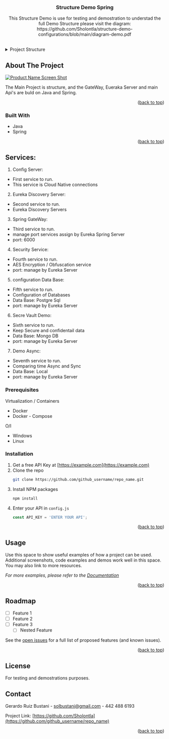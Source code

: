 <div id="top"></div>

<!-- Structure Demo Spring -->
<br />
<div align="center">
  <a href="https://github.com/Sholontla">
  </a>

<h3 align="center">Structure Demo Spring</h3>

  <p align="center">
   This Structure Demo is use for testing and demostration to understad the full Demo Structure please visit the diagram: https://github.com/Sholontla/structure-demo-configurations/blob/main/diagram-demo.pdf
    <br />
    <br />
  </p>
</div>

<details>
  <summary>Project Structure</summary>
  <ol>
    <li>
      <a href="#about-the-project">Structure</a>
      <ul>
        <li><a href="#built-with">Built With</a></li>
      </ul>
    </li>
    <li>
      <a href="#getting-started">Getting Started</a>
      <ul>
        <li><a href="#prerequisites">Prerequisites</a></li>
        <li><a href="#installation">Installation</a></li>
      </ul>
    </li>
    <li><a href="#usage">Usage</a></li>
    <li><a href="#roadmap">Roadmap</a></li>
    <li><a href="#contributing">Contributing</a></li>
    <li><a href="#license">License</a></li>
    <li><a href="#contact">Contact</a></li>
    <li><a href="#acknowledgments">Acknowledgments</a></li>
  </ol>
</details>



<!-- ABOUT THE PROJECT -->
## About The Project

[![Product Name Screen Shot][product-screenshot]](https://example.com)

The Main Project is structure, and the GateWay, Eueraka Server and main Api's are buld on Java and Spring.

<p align="right">(<a href="#top">back to top</a>)</p>

### Built With

* Java 
* Spring 

<p align="right">(<a href="#top">back to top</a>)</p>


<!-- GETTING STARTED -->
## Services:

1. Config Server:
  * First service to run.
  * This service is Cloud Native connections

2. Eureka Discovery Server:
  * Second service to run.
  * Eureka Discovery Servers

3. Spring GateWay:
  * Third service to run.
  * manage port services assign by Eureka Spring Server
  * port: 6000

4. Security Service:
  * Fourth service to run.
  * AES Encryption / Obfuscation service
  * port: manage by Eureka Server

5. configuration Data Base:
  * Fifth service to run.
  * Configuration of Databases
  * Data Base: Postgre Sql
  * port: manage by Eureka Server

6. Secre Vault Demo:
  * Sixth service to run.
  * Keep Secure and confidentail data
  * Data Base: Mongo DB
  * port: manage by Eureka Server

7. Demo Async:
  * Seventh service to run.
  * Comparing time Async and Sync
  * Data Base: Local
  * port: manage by Eureka Server

### Prerequisites
Virtualization / Containers
* Docker
* Docker - Compose

O/I
* Windows
* Linux

### Installation

1. Get a free API Key at [https://example.com](https://example.com)
2. Clone the repo
   ```sh
   git clone https://github.com/github_username/repo_name.git
   ```
3. Install NPM packages
   ```sh
   npm install
   ```
4. Enter your API in `config.js`
   ```js
   const API_KEY = 'ENTER YOUR API';
   ```

<p align="right">(<a href="#top">back to top</a>)</p>

<!-- USAGE EXAMPLES -->
## Usage

Use this space to show useful examples of how a project can be used. Additional screenshots, code examples and demos work well in this space. You may also link to more resources.

_For more examples, please refer to the [Documentation](https://example.com)_

<p align="right">(<a href="#top">back to top</a>)</p>


<!-- ROADMAP -->
## Roadmap

- [ ] Feature 1
- [ ] Feature 2
- [ ] Feature 3
    - [ ] Nested Feature

See the [open issues](https://github.com/github_username/repo_name/issues) for a full list of proposed features (and known issues).

<p align="right">(<a href="#top">back to top</a>)</p>

<!-- LICENSE -->
## License

For testing and demostrations purposes.


<!-- CONTACT -->
## Contact

Gerardo Ruiz Bustani - solbustani@gmail.com - 442 488 6193 

Project Link: [https://github.com/Sholontla](https://github.com/github_username/repo_name)

<p align="right">(<a href="#top">back to top</a>)</p>

<!-- MARKDOWN LINKS & IMAGES -->
<!-- https://www.markdownguide.org/basic-syntax/#reference-style-links -->
[contributors-shield]: https://img.shields.io/github/contributors/github_username/repo_name.svg?style=for-the-badge
[contributors-url]: https://github.com/github_username/repo_name/graphs/contributors
[forks-shield]: https://img.shields.io/github/forks/github_username/repo_name.svg?style=for-the-badge
[forks-url]: https://github.com/github_username/repo_name/network/members
[stars-shield]: https://img.shields.io/github/stars/github_username/repo_name.svg?style=for-the-badge
[stars-url]: https://github.com/github_username/repo_name/stargazers
[issues-shield]: https://img.shields.io/github/issues/github_username/repo_name.svg?style=for-the-badge
[issues-url]: https://github.com/github_username/repo_name/issues
[license-shield]: https://img.shields.io/github/license/github_username/repo_name.svg?style=for-the-badge
[license-url]: https://github.com/github_username/repo_name/blob/master/LICENSE.txt
[linkedin-shield]: https://img.shields.io/badge/-LinkedIn-black.svg?style=for-the-badge&logo=linkedin&colorB=555
[linkedin-url]: https://linkedin.com/in/linkedin_username
[product-screenshot]: images/screenshot.png
